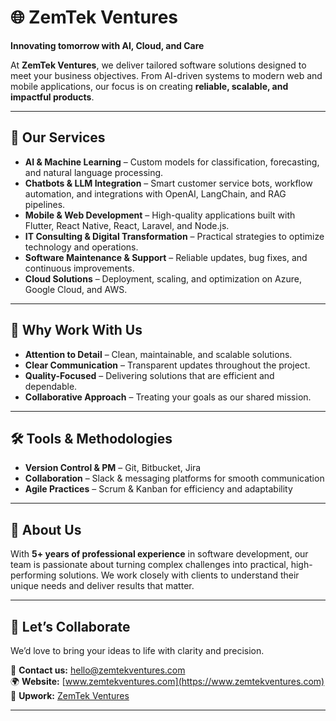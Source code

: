 # 🌐 ZemTek Ventures

**Innovating tomorrow with AI, Cloud, and Care**

At **ZemTek Ventures**, we deliver tailored software solutions designed to meet your business objectives. From AI-driven systems to modern web and mobile applications, our focus is on creating **reliable, scalable, and impactful products**.

---

## 🚀 Our Services

- **AI & Machine Learning** – Custom models for classification, forecasting, and natural language processing.  
- **Chatbots & LLM Integration** – Smart customer service bots, workflow automation, and integrations with OpenAI, LangChain, and RAG pipelines.  
- **Mobile & Web Development** – High-quality applications built with Flutter, React Native, React, Laravel, and Node.js.  
- **IT Consulting & Digital Transformation** – Practical strategies to optimize technology and operations.  
- **Software Maintenance & Support** – Reliable updates, bug fixes, and continuous improvements.  
- **Cloud Solutions** – Deployment, scaling, and optimization on Azure, Google Cloud, and AWS.  

---

## 🌟 Why Work With Us

- **Attention to Detail** – Clean, maintainable, and scalable solutions.  
- **Clear Communication** – Transparent updates throughout the project.  
- **Quality-Focused** – Delivering solutions that are efficient and dependable.  
- **Collaborative Approach** – Treating your goals as our shared mission.  

---

## 🛠 Tools & Methodologies

- **Version Control & PM** – Git, Bitbucket, Jira  
- **Collaboration** – Slack & messaging platforms for smooth communication  
- **Agile Practices** – Scrum & Kanban for efficiency and adaptability  

---

## 👥 About Us

With **5+ years of professional experience** in software development, our team is passionate about turning complex challenges into practical, high-performing solutions. We work closely with clients to understand their unique needs and deliver results that matter.

---

## 🤝 Let’s Collaborate

We’d love to bring your ideas to life with clarity and precision.  

📧 **Contact us:** [hello@zemtekventures.com](mailto:hello@zemtekventures.com)  
🌍 **Website:** [www.zemtekventures.com](https://www.zemtekventures.com)  
💼 **Upwork:** [ZemTek Ventures](https://www.upwork.com)  

---
